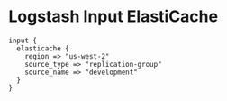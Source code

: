 # Logstash Input ElastiCache

    input {
      elasticache {
        region => "us-west-2"
        source_type => "replication-group"
        source_name => "development"
      }
    }

